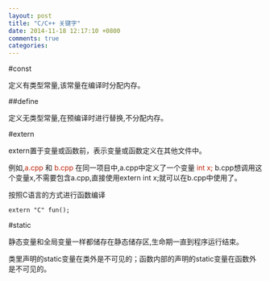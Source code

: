 ```yaml
---
layout: post
title: "C/C++ 关键字"
date: 2014-11-18 12:17:10 +0800
comments: true
categories: 
---
```


#const

定义有类型常量,该常量在编译时分配内存。

#\#define
	
定义无类型常量,在预编译时进行替换,不分配内存。
	
#extern

extern置于变量或函数前，表示变量或函数定义在其他文件中。

例如,<font color='#bd260d'>a.cpp</font> 和 <font color='#bd260d'>b.cpp</font> 在同一项目中,a.cpp中定义了一个变量 <font color='#bd260d'>int x; </font> b.cpp想调用这个变量x,不需要包含a.cpp,直接使用extern int x;就可以在b.cpp中使用了。

按照C语言的方式进行函数编译

	extern "C" fun();

#static

静态变量和全局变量一样都储存在静态储存区,生命期一直到程序运行结束。

类里声明的static变量在类外是不可见的；函数内部的声明的static变量在函数外是不可见的。
	